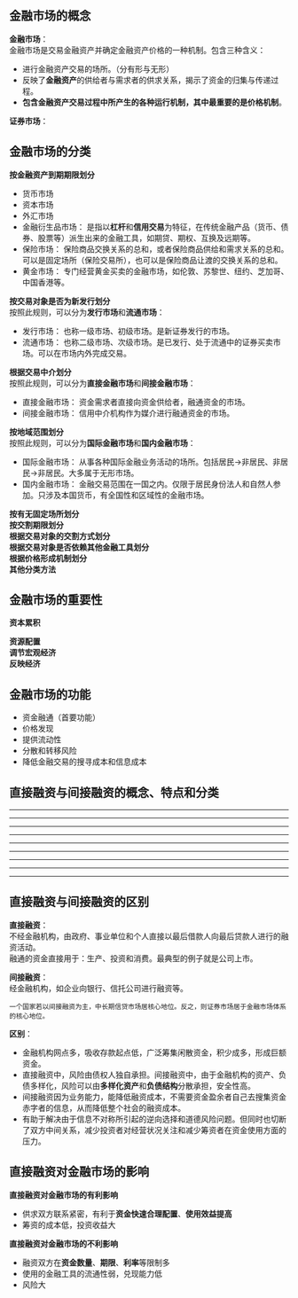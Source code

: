 ## 金融市场的概念 ##
  
**金融市场**：  
金融市场是交易金融资产并确定金融资产价格的一种机制。包含三种含义：  
* 进行金融资产交易的场所。（分有形与无形）
* 反映了**金融资产**的供给者与需求者的供求关系，揭示了资金的归集与传递过程。
* **包含金融资产交易过程中所产生的各种运行机制，其中最重要的是价格机制**。  
  
**证券市场**：  

## 金融市场的分类 ##
**按金融资产到期期限划分**  
* 货币市场
* 资本市场
* 外汇市场
* 金融衍生品市场： 是指以**杠杆**和**信用交易**为特征，在传统金融产品（货币、债券、股票等）派生出来的金融工具，如期贷、期权、互换及远期等。
* 保险市场： 保险商品交换关系的总和，或者保险商品供给和需求关系的总和。可以是固定场所（保险交易所），也可以是保险商品让渡的交换关系的总和。
* 黄金市场： 专门经营黄金买卖的金融市场，如伦敦、苏黎世、纽约、芝加哥、中国香港等。
  
**按交易对象是否为新发行划分**  
按照此规则，可以分为**发行市场**和**流通市场**：  
* 发行市场： 也称一级市场、初级市场。是新证券发行的市场。
* 流通市场： 也称二级市场、次级市场。是已发行、处于流通中的证券买卖市场。可以在市场内外完成交易。
  
**根据交易中介划分**  
按照此规则，可以分为**直接金融市场**和**间接金融市场**：  
* 直接金融市场： 资金需求者直接向资金供给者，融通资金的市场。
* 间接金融市场： 信用中介机构作为媒介进行融通资金的市场。
  
**按地域范围划分**  
按照此规则，可以分为**国际金融市场**和**国内金融市场**：  
* 国际金融市场： 从事各种国际金融业务活动的场所。包括居民->非居民、非居民->非居民。大多属于无形市场。
* 国内金融市场： 金融交易范围在一国之内。仅限于居民身份法人和自然人参加。只涉及本国货币，有全国性和区域性的金融市场。
  
**按有无固定场所划分**  
**按交割期限划分**  
**根据交易对象的交割方式划分**  
**根据交易对象是否依赖其他金融工具划分**  
**根据价格形成机制划分**  
**其他分类方法**  
## 金融市场的重要性 ##
  
**资本累积**  

**资源配置**  
**调节宏观经济**  
**反映经济**  
  
## 金融市场的功能 ##
  
* 资金融通（首要功能）
* 价格发现
* 提供流动性
* 分散和转移风险
* 降低金融交易的搜寻成本和信息成本
  
## 直接融资与间接融资的概念、特点和分类 ##
  
****  
****  
****  
****  
****  
****  
****  
****  
****  

## 直接融资与间接融资的区别 ##
  
**直接融资**：  
不经金融机构，由政府、事业单位和个人直接以最后借款人向最后贷款人进行的融资活动。  
融通的资金直接用于：生产、投资和消费。最典型的例子就是公司上市。  
  
**间接融资**：  
经金融机构，如企业向银行、信托公司进行融资等。  
  
`一个国家若以间接融资为主，中长期信贷市场居核心地位。反之，则证券市场居于金融市场体系的核心地位。`  
  
**区别**：  
* 金融机构网点多，吸收存款起点低，广泛筹集闲散资金，积少成多，形成巨额资金。
* 直接融资中，风险由债权人独自承担。间接融资中，由于金融机构的资产、负债多样化，风险可以由**多样化资产**和**负债结构**分散承担，安全性高。
* 间接融资因为业务能力，能降低融资成本，不需要资金盈余者自己去搜集资金赤字者的信息，从而降低整个社会的融资成本。
* 有助于解决由于信息不对称所引起的逆向选择和道德风险问题。但同时也切断了双方中间关系，减少投资者对经营状况关注和减少筹资者在资金使用方面的压力。
  
## 直接融资对金融市场的影响 ##
  
**直接融资对金融市场的有利影响**  
* 供求双方联系紧密，有利于**资金快速合理配置**、**使用效益提高**
* 筹资的成本低，投资收益大
  
**直接融资对金融市场的不利影响**  
* 融资双方在**资金数量**、**期限**、**利率**等限制多
* 使用的金融工具的流通性弱，兑现能力低
* 风险大
